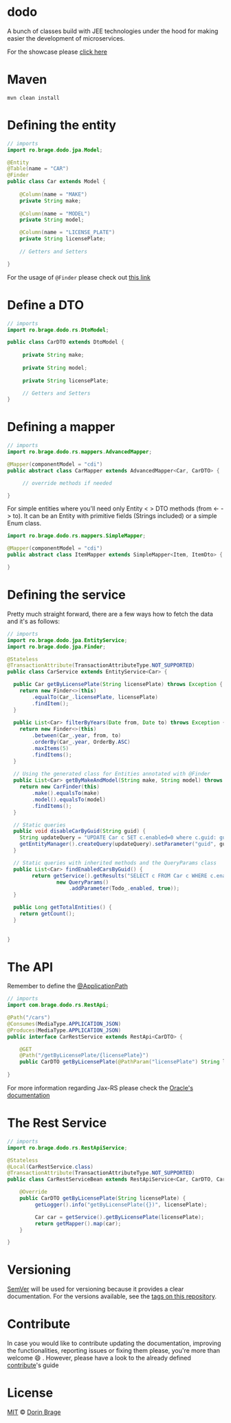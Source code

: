 # dodo

A bunch of classes build with JEE technologies under the hood for making easier the development of microservices.

For the showcase please [click here](https://github.com/nirodg/dodo-example/)

# Maven
`mvn clean install`

# Defining the entity
```java
// imports
import ro.brage.dodo.jpa.Model;

@Entity
@Table(name = "CAR")
@Finder
public class Car extends Model {
     
    @Column(name = "MAKE")
    private String make;
    
    @Column(name = "MODEL")
    private String model;

    @Column(name = "LICENSE_PLATE")
    private String licensePlate;
    
    // Getters and Setters

}
```

For the usage of ``@Finder`` please check out [this link](#)

# Define a DTO
```java
// imports
import ro.brage.dodo.rs.DtoModel;

public class CarDTO extends DtoModel {
     
     private String make;
     
     private String model;
     
     private String licensePlate;

     // Getters and Setters
}
```


# Defining a mapper
```java
// imports
import ro.brage.dodo.rs.mappers.AdvancedMapper;

@Mapper(componentModel = "cdi")
public abstract class CarMapper extends AdvancedMapper<Car, CarDTO> {

     // override methods if needed

}
```

For simple entities where you'll need only Entity < > DTO methods (from <- -> to).
It can be an Entity with primitive fields (Strings included) or a simple Enum class.

```java
import ro.brage.dodo.rs.mappers.SimpleMapper;

@Mapper(componentModel = "cdi")
public abstract class ItemMapper extends SimpleMapper<Item, ItemDto> {

}
```

# Defining the service
Pretty much straight forward, there are a few ways how to fetch the data and it's as follows: 


```java
// imports
import ro.brage.dodo.jpa.EntityService;
import ro.brage.dodo.jpa.Finder;

@Stateless
@TransactionAttribute(TransactionAttributeType.NOT_SUPPORTED)
public class CarService extends EntityService<Car> {

  public Car getByLicensePlate(String licensePlate) throws Exception {
    return new Finder<>(this)
        .equalTo(Car_.licensePlate, licensePlate)
        .findItem();
  }
  
  public List<Car> filterByYears(Date from, Date to) throws Exception {
    return new Finder<>(this)
        .between(Car_.year, from, to)
        .orderBy(Car_.year, OrderBy.ASC)
        .maxItems(5)
        .findItems();
  }
  
  // Using the generated class for Entities annotated with @Finder
  public List<Car> getByMakeAndModel(String make, String model) throws Exception {
    return new CarFinder(this)
        .make().equalsTo(make)
        .model().equalsTo(model)
        .findItems();
  }

  // Static queries
  public void disableCarByGuid(String guid) {
    String updateQuery = "UPDATE Car c SET c.enabled=0 where c.guid: guid";
    getEntityManager().createQuery(updateQuery).setParameter("guid", guid).executeUpdate();
  }

  // Static queries with inherited methods and the QueryParams class
  public List<Car> findEnabledCarsByGuid() {
	    return getService().getResults("SELECT c FROM Car c WHERE c.enabled=1",
	            new QueryParams()
	            	.addParameter(Todo_.enabled, true));
  }

  public Long getTotalEntities() {
    return getCount();
  }  
 
  
}
```

# The API
Remember to define the [@ApplicationPath](https://docs.oracle.com/cd/E24329_01/web.1211/e24983/configure.htm#RESTF189)

```java
// imports
import com.brage.dodo.rs.RestApi;

@Path("/cars")
@Consumes(MediaType.APPLICATION_JSON)
@Produces(MediaType.APPLICATION_JSON)
public interface CarRestService extends RestApi<CarDTO> {

    @GET
    @Path("/getByLicensePlate/{licensePlate}")
    public CarDTO getByLicensePlate(@PathParam("licensePlate") String licensePlate);
    
}
```

For more information regarding Jax-RS please check the [Oracle's documentation](https://docs.oracle.com/javaee/7/tutorial/jaxrs002.htm)

# The Rest Service
```java
// imports
import ro.brage.dodo.rs.RestApiService;

@Stateless
@Local(CarRestService.class)
@TransactionAttribute(TransactionAttributeType.NOT_SUPPORTED)
public class CarRestServiceBean extends RestApiService<Car, CarDTO, CarService, CarMapper> implements CarRestApi {

    @Override
    public CarDTO getByLicensePlate(String licensePlate) {
         getLogger().info("getByLicensePlate({})", licensePlate);

         Car car = getService().getByLicensePlate(licensePlate);
         return getMapper().map(car);
    }

}
```

# Versioning

[SemVer](http://semver.org/) will be used for versioning because it provides a clear documentation. For the versions available, see the [tags on this repository](https://github.com/nirodg/dodo/releases).

# Contribute

In case you would like to contribute updating the documentation, improving the functionalities, reporting issues or fixing them please, you're more than welcome 😄 . However, please have a look to the already defined [contribute](/docs/CONTRIBUTING.md)'s guide

# License

[MIT](http://showalicense.com/?year=2017&fullname=Dorin%20Gheorghe%20Brage#license-mit) © [Dorin Brage](https://github.com/nirodg/)

